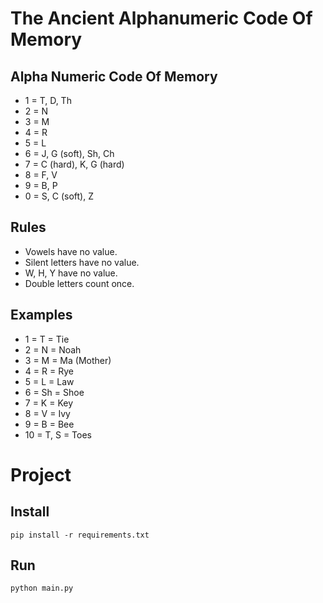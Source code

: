 The Ancient Alphanumeric Code Of Memory
=======================================

Alpha Numeric Code Of Memory
----------------------------

- 1 = T, D, Th
- 2 = N
- 3 = M
- 4 = R
- 5 = L
- 6 = J, G (soft), Sh, Ch
- 7 = C (hard), K, G (hard)
- 8 = F, V
- 9 = B, P
- 0 = S, C (soft), Z


Rules
-----

- Vowels have no value.
- Silent letters have no value.
- W, H, Y have no value.
- Double letters count once.


Examples
--------
- 1 = T = Tie
- 2 = N = Noah
- 3 = M = Ma (Mother)
- 4 = R = Rye
- 5 = L = Law
- 6 = Sh = Shoe
- 7 = K = Key
- 8 = V = Ivy
- 9 = B = Bee
- 10 = T, S = Toes


Project
=======

Install
-------

```pip install -r requirements.txt```

Run
---

```python main.py```
